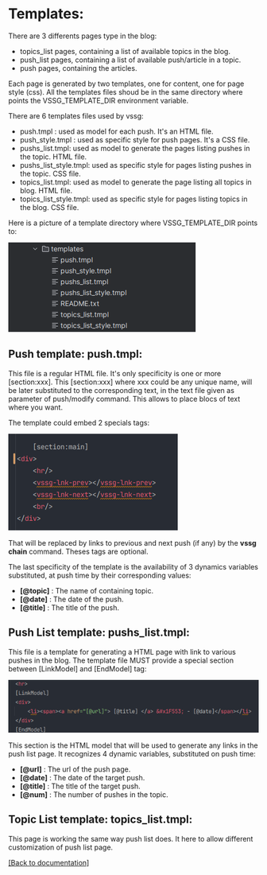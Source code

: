 # Templates:

There are 3 differents pages type in the blog:

- topics_list pages, containing a list of available topics in the blog.
- push_list pages, containing a list of available push/article in a  topic.
- push pages, containing the articles.

Each page is generated by two templates, one for content, one for page style (css). All the templates files shoud be
in the same directory where points the VSSG_TEMPLATE_DIR environment variable.

There are 6 templates files used by vssg:
- push.tmpl : used as model for each push. It's an HTML file.
- push_style.tmpl : used as specific style for push pages. It's a CSS file.
- pushs_list.tmpl: used as model to generate the pages listing pushes in the topic. HTML file.
- pushs_list_style.tmpl: used as specific style for pages listing pushes in the topic. CSS file.
- topics_list.tmpl: used as model to generate the page listing all topics in blog. HTML file.
- topics_list_style.tmpl: used as specific style for pages listing topics in the blog. CSS file.

Here is a picture of a template directory where VSSG_TEMPLATE_DIR points to:

![Terminal](pictures/template_location.png "VSSG_BLOG_REMOTE_URL env example")

## Push template: push.tmpl:

This file is a regular HTML file. It's only specificity is one or more  [section:xxx]. This  [section:xxx]
where xxx could be any unique name, will be later substituted to the corresponding text, in the text file
given as parameter of push/modify command. This allows to place blocs of text where you want.

The template could embed 2 specials tags:

![Terminal](pictures/prev_next_links.png "2 special tags")

That will be replaced by links to previous and next push (if any) by the **vssg chain** command. Theses tags are optional.

The last specificity of the template is the availability of 3 dynamics variables substituted, at push time by their
corresponding values:

- **[@topic]** : The name of containing topic.
- **[@date]** : The date of the push.
- **[@title]** : The title of the push.

## Push List template: pushs_list.tmpl:

This file is a template for generating a HTML page with link to various pushes in the blog. The template file MUST
provide a special section between [LinkModel] and [EndModel] tag:

![Terminal](pictures/link_model.png " Link models")

This section is the HTML model that will be used
to generate any links in the push list page. It recognizes 4 dynamic variables, substituted on push time:

- **[@url]** : The url of the push page.
- **[@date]** : The date of the target push.
- **[@title]** : The title of the target push.
- **[@num]** : The number of pushes in the topic.

## Topic List template: topics_list.tmpl:

This page is working the same way push list does. It here to allow different customization of push list page.

[[Back to documentation]](../README.md)
